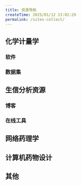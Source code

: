 ```yaml
---
title: 资源导航
createTime: 2025/01/12 13:02:29
permalink: /sites-collect/
---
```


## **化学计量学**

### **软件**
<CardGrid>
  <LinkCard title="Node" icon="logos:nodejs-icon" href="https://nodejs.org/" />
  <LinkCard title="Deno" icon="logos:deno" href="https://deno.land/" />
  <LinkCard title="Bun" icon="logos:bun" href="https://bun.sh/" />
</CardGrid>

### **数据集**

## **生信分析资源**

### **博客**
<CardGrid>
<LinkCard title="cosx 统计之都" icon = "https://cosx.org/img/logo-wide.png" href="https://cosx.org/categories/%E7%BB%9F%E8%AE%A1%E8%BD%AF%E4%BB%B6" />
</CardGrid>

### **在线工具**

<CardGrid>
<LinkCard title="风暴统计" icon = "https://www.medsta.cn/static/images/logo1.svg" href="https://www.medsta.cn/software" />

<LinkCard title="微生信" icon = "https://www.bioinformatics.com.cn/static/img/logo.png" href="https://www.bioinformatics.com.cn/" />

<LinkCard title="GEPIA2" icon = "http://gepia2.cancer-pku.cn/assets/logo/centre.png" href="http://gepia2.cancer-pku.cn/#index" />

<LinkCard title="Kaplan-Meier Plotter" icon = " " href="http://kmplot.com/analysis/" />

<LinkCard title="OncoLnc" icon = " " href="http://www.oncolnc.org/" />

<LinkCard title="OmicShare Tools - 基迪奥生信云工具" icon = "https://www.omicshare.com/dist/img/logo_2024.png" href="https://www.omicshare.com/" />

<!-- <LinkCard title="STHDA(用于高通量数据分析的统计工具)" icon = " " href="https://www.sthda.com/english/" /> -->

<!-- <LinkCard title=" " icon = " " href=" " /> -->

<!-- <LinkCard title=" " icon = " " href=" " /> -->

<!-- <LinkCard title=" " icon = " " href=" " /> -->

<!-- <LinkCard title=" " icon = " " href=" " /> -->

<!-- <LinkCard title=" " icon = " " href=" " /> -->

<!-- <LinkCard title=" " icon = " " href=" " /> -->

<!-- <LinkCard title=" " icon = " " href=" " /> -->

<!-- <LinkCard title=" " icon = " " href=" " /> -->

<!-- <LinkCard title=" " icon = " " href=" " /> -->

<!-- <LinkCard title=" " icon = " " href=" " /> -->

<!-- <LinkCard title=" " icon = " " href=" " /> -->

<!-- <LinkCard title=" " icon = " " href=" " /> -->

<!-- <LinkCard title=" " icon = " " href=" " /> -->


</CardGrid>



## **网络药理学**


## **计算机药物设计**


## **其他**


